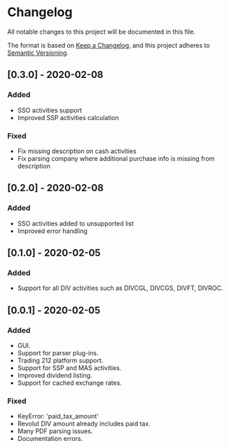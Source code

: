 # Changelog

All notable changes to this project will be documented in this file.

The format is based on [Keep a Changelog](https://keepachangelog.com/en/1.0.0/),
and this project adheres to [Semantic Versioning](https://semver.org/spec/v2.0.0.html).

## [0.3.0] - 2020-02-08
### Added
- SSO activities support
- Improved SSP activities calculation

### Fixed
- Fix missing description on cash activities
- Fix parsing company where additional purchase info is missing from description
  
## [0.2.0] - 2020-02-08
### Added
- SSO activities added to unsupported list
- Improved error handling

## [0.1.0] - 2020-02-05
### Added
- Support for all DIV activities such as DIVCGL, DIVCGS, DIVFT, DIVROC.

## [0.0.1] - 2020-02-05
### Added
- GUI.
- Support for parser plug-ins.
- Trading 212 platform support.
- Support for SSP and MAS activities.
- Improved dividend listing.
- Support for cached exchange rates.

### Fixed
- KeyError: 'paid_tax_amount'
- Revolut DIV amount already includes paid tax.
- Many PDF parsing issues.
- Documentation errors.
